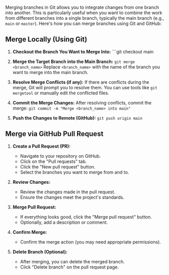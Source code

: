 Merging branches in Git allows you to integrate changes from one branch into another. This is particularly useful when you want to combine the work from different branches into a single branch, typically the main branch (e.g., `main` or `master`). Here's how you can merge branches using Git and GitHub: 
## Merge Locally (Using Git)

1. **Checkout the Branch You Want to Merge Into:** ```git checkout main
   
2. **Merge the Target Branch into the Main Branch:** ```git merge <branch_name>```
	   Replace `<branch_name>` with the name of the branch you want to merge into the main branch.
	   
3. **Resolve Merge Conflicts (if any):** If there are conflicts during the merge, Git will prompt you to resolve them. You can use tools like `git mergetool` or manually edit the conflicted files.
   
4. **Commit the Merge Changes:** After resolving conflicts, commit the merge: 
   ```git commit -m "Merge <branch_name> into main"```
   
5. **Push the Changes to Remote (GitHub):** `git push origin main`

## Merge via GitHub Pull Request

1. **Create a Pull Request (PR):**    
    - Navigate to your repository on GitHub.
    - Click on the "Pull requests" tab.
    - Click the "New pull request" button.
    - Select the branches you want to merge from and to.
      
2. **Review Changes:**    
    - Review the changes made in the pull request.
    - Ensure the changes meet the project's standards.
      
3. **Merge Pull Request:**    
    - If everything looks good, click the "Merge pull request" button.
    - Optionally, add a description or comment.
      
4. **Confirm Merge:**    
    - Confirm the merge action (you may need appropriate permissions).
      
5. **Delete Branch (Optional):**    
    - After merging, you can delete the merged branch.
    - Click "Delete branch" on the pull request page.


